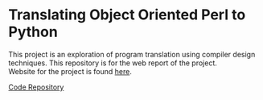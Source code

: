 # Translating Object Oriented Perl to Python
This project is an exploration of program translation using compiler design techniques. This repository is for the web report of the project.
<br>
Website for the project is found <a href = "https://rachanajayaram.github.io/Translating-OOPerl-to-Python/">here</a>.

[Code Repository](https://github.com/RachanaJayaram/RefactoringOOPerl)

